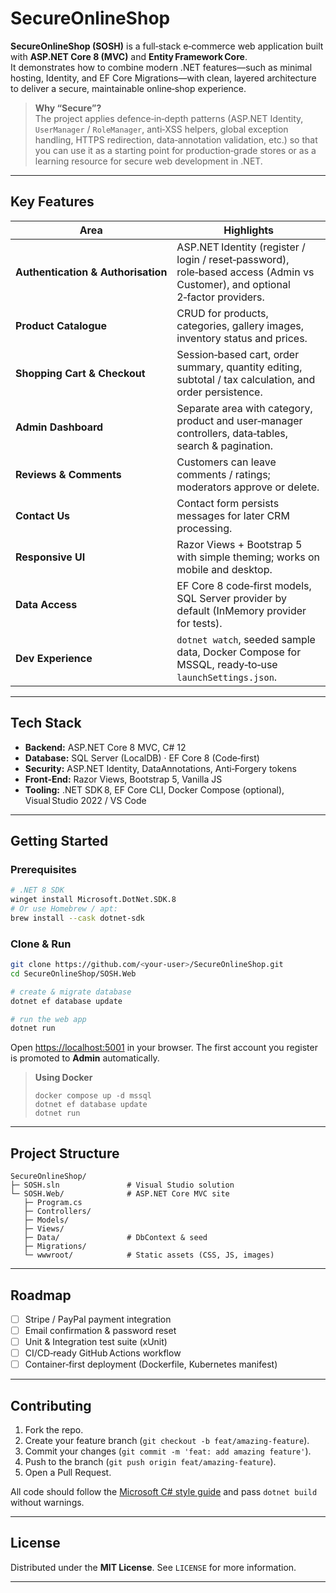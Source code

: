 # SecureOnlineShop

**SecureOnlineShop (SOSH)** is a full‑stack e‑commerce web application built with **ASP.NET Core 8 (MVC)** and **Entity Framework Core**.  
It demonstrates how to combine modern .NET features—such as minimal hosting, Identity, and EF Core Migrations—with clean, layered architecture to deliver a secure, maintainable online‑shop experience.

> **Why “Secure”?**  
> The project applies defence‑in‑depth patterns (ASP.NET Identity, `UserManager` / `RoleManager`, anti‑XSS helpers, global exception handling, HTTPS redirection, data‑annotation validation, etc.) so that you can use it as a starting point for production‑grade stores or as a learning resource for secure web development in .NET.

---

## Key Features

| Area | Highlights |
|------|------------|
| **Authentication & Authorisation** | ASP.NET Identity (register / login / reset‑password), role‑based access (Admin vs Customer), and optional 2‑factor providers. |
| **Product Catalogue** | CRUD for products, categories, gallery images, inventory status and prices. |
| **Shopping Cart & Checkout** | Session‑based cart, order summary, quantity editing, subtotal / tax calculation, and order persistence. |
| **Admin Dashboard** | Separate area with category, product and user‑manager controllers, data‑tables, search & pagination. |
| **Reviews & Comments** | Customers can leave comments / ratings; moderators approve or delete. |
| **Contact Us** | Contact form persists messages for later CRM processing. |
| **Responsive UI** | Razor Views + Bootstrap 5 with simple theming; works on mobile and desktop. |
| **Data Access** | EF Core 8 code‑first models, SQL Server provider by default (InMemory provider for tests). |
| **Dev Experience** | `dotnet watch`, seeded sample data, Docker Compose for MSSQL, ready‑to‑use `launchSettings.json`. |

---

## Tech Stack

- **Backend:** ASP.NET Core 8 MVC, C# 12  
- **Database:** SQL Server (LocalDB) · EF Core 8 (Code‑first)  
- **Security:** ASP.NET Identity, DataAnnotations, Anti‑Forgery tokens  
- **Front‑End:** Razor Views, Bootstrap 5, Vanilla JS  
- **Tooling:** .NET SDK 8, EF Core CLI, Docker Compose (optional), Visual Studio 2022 / VS Code  

---

## Getting Started

### Prerequisites
```bash
# .NET 8 SDK
winget install Microsoft.DotNet.SDK.8
# Or use Homebrew / apt:
brew install --cask dotnet-sdk
```

### Clone & Run

```bash
git clone https://github.com/<your‑user>/SecureOnlineShop.git
cd SecureOnlineShop/SOSH.Web

# create & migrate database
dotnet ef database update

# run the web app
dotnet run
```

Open <https://localhost:5001> in your browser. The first account you register is promoted to **Admin** automatically.

> **Using Docker**  
> ```
> docker compose up -d mssql
> dotnet ef database update
> dotnet run
> ```

---

## Project Structure

```
SecureOnlineShop/
├─ SOSH.sln               # Visual Studio solution
└─ SOSH.Web/              # ASP.NET Core MVC site
   ├─ Program.cs
   ├─ Controllers/
   ├─ Models/
   ├─ Views/
   ├─ Data/               # DbContext & seed
   ├─ Migrations/
   └─ wwwroot/            # Static assets (CSS, JS, images)
```

---

## Roadmap

- [ ] Stripe / PayPal payment integration  
- [ ] Email confirmation & password reset  
- [ ] Unit & Integration test suite (xUnit)  
- [ ] CI/CD‑ready GitHub Actions workflow  
- [ ] Container‑first deployment (Dockerfile, Kubernetes manifest)  

---

## Contributing

1. Fork the repo.
2. Create your feature branch (`git checkout -b feat/amazing‑feature`).
3. Commit your changes (`git commit -m 'feat: add amazing feature'`).
4. Push to the branch (`git push origin feat/amazing‑feature`).
5. Open a Pull Request.

All code should follow the [Microsoft C# style guide](https://learn.microsoft.com/dotnet/csharp) and pass `dotnet build` without warnings.

---

## License

Distributed under the **MIT License**. See `LICENSE` for more information.

---


